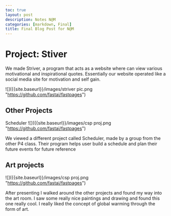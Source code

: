 ```yaml
---
toc: true
layout: post
description: Notes N@M
categories: [markdown, Final]
title: Final Blog Post for N@M
---
```


# Project: Stiver

We made Striver, a program that acts as a website where can view various motivational and inspirational quotes. Essentially our website operated like a social media site for motivation and self gain.

![]({{site.baseurl}}/images/striver pic.png "https://github.com/fastai/fastpages")

## Other Projects

Scheduler
![]({{site.baseurl}}/images/csp proj.png "https://github.com/fastai/fastpages")

We viewed a different project called Scheduler, made by a group from the other P4 class. Their program helps user build a schedule and plan their future events for future reference

## Art projects

![]({{site.baseurl}}/images/csp proj.png "https://github.com/fastai/fastpages")

After presenting I walked around the other projects and found my way into the art room. I saw some really nice paintings and drawing and found this one really cool. I really liked the concept of global warming through the form of art.